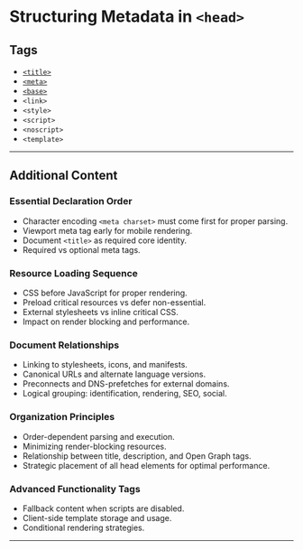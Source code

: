 # Structuring Metadata in `<head>`

## Tags

+ [`<title>`](../../notes/html/00_tags/title.md)
+ [`<meta>`](../../notes/html/00_tags/meta.md)
+ [`<base>`](../../notes/html/00_tags/base.md)
+ `<link>`
+ `<style>`
+ `<script>`
+ `<noscript>`
+ `<template>`

---

## Additional Content

### Essential Declaration Order

+ Character encoding `<meta charset>` must come first for proper parsing.
+ Viewport meta tag early for mobile rendering.
+ Document `<title>` as required core identity.
+ Required vs optional meta tags.

### Resource Loading Sequence

+ CSS before JavaScript for proper rendering.
+ Preload critical resources vs defer non-essential.
+ External stylesheets vs inline critical CSS.
+ Impact on render blocking and performance.

### Document Relationships

+ Linking to stylesheets, icons, and manifests.
+ Canonical URLs and alternate language versions.
+ Preconnects and DNS-prefetches for external domains.
+ Logical grouping: identification, rendering, SEO, social.

### Organization Principles

+ Order-dependent parsing and execution.
+ Minimizing render-blocking resources.
+ Relationship between title, description, and Open Graph tags.
+ Strategic placement of all head elements for optimal performance.

### Advanced Functionality Tags

+ Fallback content when scripts are disabled.
+ Client-side template storage and usage.
+ Conditional rendering strategies.

---
